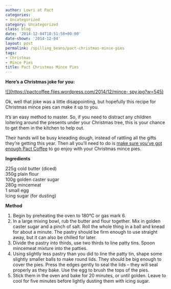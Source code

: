 ```yaml
---
author: Lowri at Pact
categories:
- Uncategorized
category: Uncategorized
class: blog
date: '2014-12-04T10:51:58+00:00'
date-shown: '2014-12-04'
layout: post
permalink: /spilling_beans/pact-christmas-mince-pies
tags:
- Christmas
- Mince Pies
title: Pact Christmas Mince Pies
---
```


**Here’s a Christmas joke for you:**

[![](https://pactcoffee.files.wordpress.com/2014/12/mince-
spy.jpg?w=545)](https://pactcoffee.files.wordpress.com/2014/12/mince-spy.jpg)

Ok, well that joke was a little disappointing, but hopefully this recipe for
Christmas mince pies can make it up to you.

It’s an easy method to master. So, if you need to distract any children
loitering around the presents under your Christmas tree, this is your chance
to get them in the kitchen to help out.

Their hands will be busy kneading dough, instead of rattling all the gifts
they’re getting this year. Then all you’ll need to do is [make sure you’ve got
enough Pact Coffee](https://www.pactcoffee.com/users/sign_in) to go enjoy with
your Christmas mince pies.

**Ingredients**

225g cold butter (diced)  
350g plain flour  
100g golden caster sugar  
280g mincemeat  
1 small egg  
Icing sugar (for dusting)

**Method**

  1. Begin by preheating the oven to 180℃ or gas mark 6.
  2. In a large mixing bowl, rub the butter and flour together. Mix in golden caster sugar and a pinch of salt. Roll the whole thing in a ball and knead for about a minute. The pastry should be firm enough to use straight away, but it can also be chilled for later.
  3. Divide the pastry into thirds, use two thirds to line patty tins. Spoon mincemeat mixture into the patties.
  4. Using slightly less pastry than you did to line the patty tin, shape some slightly smaller balls to make round lids. They should be big enough to cover the pies. Press the edges gently to seal the lids – they will seal properly as they bake. Use the egg to brush the tops of the pies.
  5. Stick them in the oven and bake for 20 minutes, or until golden. Leave to cool for five minutes before lightly dusting them with icing sugar.